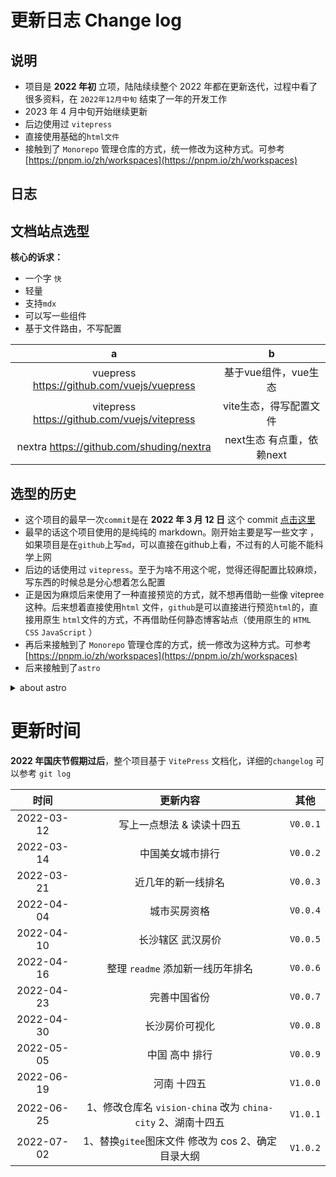 # 更新日志 Change log

## 说明

- 项目是 **2022 年初** 立项，陆陆续续整个 2022 年都在更新迭代，过程中看了很多资料，在 `2022年12月中旬` 结束了一年的开发工作
- 2023 年 4 月中旬开始继续更新
- 后边使用过 `vitepress`
- 直接使用基础的`html文件`
- 接触到了 `Monorepo` 管理仓库的方式，统一修改为这种方式。可参考 [https://pnpm.io/zh/workspaces](https://pnpm.io/zh/workspaces)

## 日志

## 文档站点选型

**核心的诉求：**

- 一个字 `快`
- 轻量
- 支持`mdx`
- 可以写一些组件
- 基于文件路由，不写配置

|                      a                       |             b             |
| :------------------------------------------: | :-----------------------: |
|  vuepress https://github.com/vuejs/vuepress  |   基于vue组件，vue生态    |
| vitepress https://github.com/vuejs/vitepress |  vite生态，得写配置文件   |
|   nextra https://github.com/shuding/nextra   | next生态 有点重，依赖next |

## 选型的历史

- 这个项目的最早一次`commit`是在 **2022 年 3 月 12 日** 这个 commit [点击这里](https://github.com/yayxs/china-city/commit/ecd34f90193def65bf43d9de1628f10cc789757c)
- 最早的话这个项目使用的是纯纯的 markdown。刚开始主要是写一些文字 ，如果项目是在`github`上写`md`，可以直接在github上看，不过有的人可能不能科学上网
- 后边的话使用过 `vitepress`。至于为啥不用这个呢，觉得还得配置比较麻烦，写东西的时候总是分心想着怎么配置
- 正是因为麻烦后来使用了一种直接预览的方式，就不想再借助一些像 vitepree 这种。后来想着直接使用`html` 文件，`github`是可以直接进行预览`html`的，直接用原生 `html`文件的方式，不再借助任何静态博客站点（使用原生的 `HTML` `CSS` `JavaScript` ）
- 再后来接触到了 `Monorepo` 管理仓库的方式，统一修改为这种方式。可参考 [https://pnpm.io/zh/workspaces](https://pnpm.io/zh/workspaces)
- 后来接触到了`astro`

<details>
  <summary>about astro</summary>
  <p>
    说一下怎么结识这个框架的。上班的时候之前看到过掘金上的文章讲这是个什么技术，当时没在意，只看了个标题
    2023年10月20号看了一会文档，觉得可以试一试。
  </p>
  <p> [astro 的 github 仓库的地址](https://github.com/withastro/astro)</p>
  <p>
    `astro` 的文档，这是链接
    [astro](https://docs.astro.build/zh-cn/core-concepts/project-structure/)
  </p>
</details>

# 更新时间

**2022 年国庆节假期过后**，整个项目基于 `VitePress` 文档化，详细的`changelog` 可以参考 `git log`

|    时间    |                           更新内容                           |   其他   |
| :--------: | :----------------------------------------------------------: | :------: |
| 2022-03-12 |                  写上一点想法 & 读读十四五                   | `V0.0.1` |
| 2022-03-14 |                       中国美女城市排行                       | `V0.0.2` |
| 2022-03-21 |                      近几年的新一线排名                      | `V0.0.3` |
| 2022-04-04 |                         城市买房资格                         | `V0.0.4` |
| 2022-04-10 |                      长沙辖区 武汉房价                       | `V0.0.5` |
| 2022-04-16 |               整理 `readme` 添加新一线历年排名               | `V0.0.6` |
| 2022-04-23 |                         完善中国省份                         | `V0.0.7` |
| 2022-04-30 |                        长沙房价可视化                        | `V0.0.8` |
| 2022-05-05 |                        中国 高中 排行                        | `V0.0.9` |
| 2022-06-19 |                         河南 十四五                          | `V1.0.0` |
| 2022-06-25 | 1、修改仓库名 `vision-china` 改为 `china-city` 2、湖南十四五 | `V1.0.1` |
| 2022-07-02 |      1、替换`gitee`图床文件 修改为 cos 2、确定目录大纲       | `V1.0.2` |
